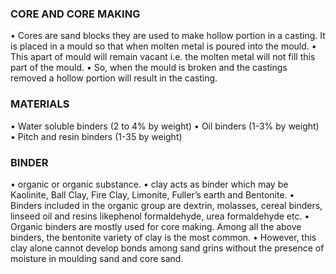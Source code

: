 ### CORE AND CORE MAKING
•	Cores are sand blocks they are used to make hollow portion in a casting. It is placed in a mould so that when molten metal is poured into the mould.
•	This apart of mould will remain vacant i.e. the molten metal will not fill this part of the mould. 
•	So, when the mould is broken and the castings removed a hollow portion will result in the casting.

### MATERIALS
•	Water soluble binders (2 to 4% by weight)
•	Oil binders (1-3% by weight)
•	Pitch and resin binders (1-35 by weight)

### BINDER
•	organic or organic substance.
•	clay acts as binder which may be Kaolinite, Ball Clay, Fire Clay, Limonite, Fuller’s earth and Bentonite.
•	Binders included in the organic group are dextrin, molasses, cereal binders, linseed oil and resins likephenol formaldehyde, urea formaldehyde etc.
•	Organic binders are mostly used for core making. Among all the above binders, the bentonite variety of clay is the most common.
•	However, this clay alone cannot develop bonds among sand grins without the presence of moisture in moulding sand and core sand.
